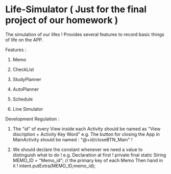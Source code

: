 # Life-Simulator  ( Just for the final project of our homework )
The simulation of our lifes ! Provides several features to record basic things of life on the APP.

Features :

1. Memo 

2. CheckList

3. StudyPlanner

4. AutoPlanner

5. Schedule

6. Line Simulator

Development Regulation :

1. The "id" of every View inside each Activity should be named as "View discription + Activity Key Word" 
e.g. The button for closing the App in MainActivity should be named : "@+id/closeBTN_Main" !

2. We should declare the constant whenever we need a value to distinguish what to do !
e.g. Declaration at first !
private final static String MEMO_ID = "Memo_id";  // the primary key of each Memo
Then hand in it !
intent.putExtra(MEMO_ID,memo_id);

